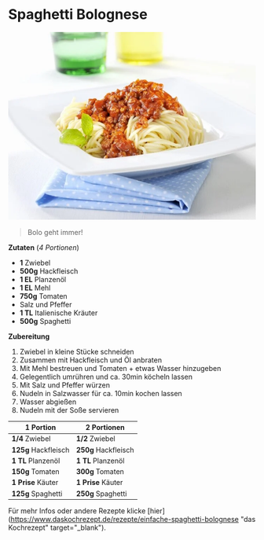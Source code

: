 # Spaghetti Bolognese

![Spaghetti Bolognese](./stockfood-00322906.jpg)

> Bolo geht immer!

**Zutaten** (_4 Portionen_)
 - **1** Zwiebel
 - **500g** Hackfleisch
 - **1 EL** Planzenöl
 - **1 EL** Mehl
 - **750g** Tomaten
 - Salz und Pfeffer
 - **1 TL** Italienische Kräuter
 - **500g** Spaghetti

 **Zubereitung**
 1. Zwiebel in kleine Stücke schneiden
 2. Zusammen mit Hackfleisch und Öl anbraten
 3. Mit Mehl bestreuen und Tomaten + etwas Wasser hinzugeben
 4. Gelegentlich umrühren und ca. 30min köcheln lassen
 5. Mit Salz und Pfeffer würzen
 6. Nudeln in Salzwasser für ca. 10min kochen lassen
 7. Wasser abgießen
 8. Nudeln mit der Soße servieren

| 1 Portion | 2 Portionen |
|----------|----------|
| **1/4** Zwiebel | **1/2** Zwiebel |
| **125g** Hackfleisch | **250g** Hackfleisch |
| **1 TL** Planzenöl | **1 TL** Planzenöl |
| **150g** Tomaten | **300g** Tomaten |
| **1 Prise** Käuter | **1 Prise** Käuter |
| **125g** Spaghetti | **250g** Spaghetti |

Für mehr Infos oder andere Rezepte klicke [hier](https://www.daskochrezept.de/rezepte/einfache-spaghetti-bolognese "das Kochrezept" target="_blank").